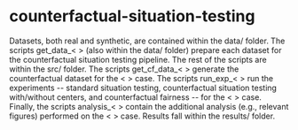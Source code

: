# counterfactual-situation-testing

Datasets, both real and synthetic, are contained within the data/ folder. The scripts get_data_< > (also within the data/ folder) prepare each dataset for the counterfactual situation testing pipeline. The rest of the scripts are within the src/ folder. The scripts get_cf_data_< > generate the counterfactual dataset for the < > case. The scripts run_exp_< > run the experiments -- standard situation testing, counterfactual situation testing with/without centers, and counterfactual fairness -- for the < > case. Finally, the scripts analysis_< > contain the additional analysis (e.g., relevant figures) performed on the < > case. Results fall within the results/ folder.  
